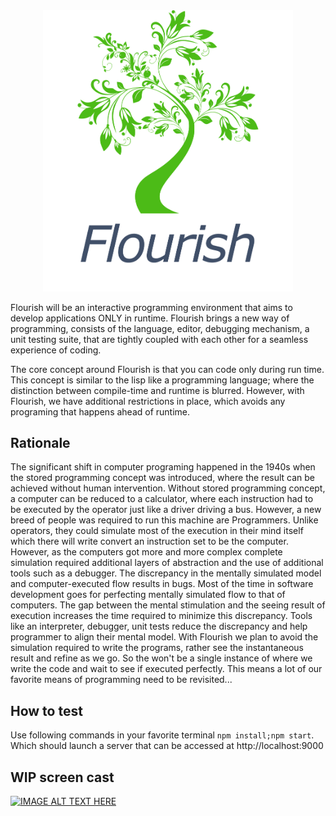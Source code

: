 <div align="center">
<img src="images/flourish.png" alt="drawing" width="400"/>
</div align>

Flourish will be an interactive programming environment that aims to develop applications ONLY in runtime. 
Flourish brings a new way of programming, consists of the language, editor, debugging mechanism, a unit testing suite, that are tightly coupled with each other for a seamless experience of coding.

The core concept around Flourish is that you can code only during run time. This concept is similar to the lisp like a programming language; where the distinction between compile-time and runtime is blurred. However, with Flourish, we have additional restrictions in place, which avoids any programing that happens ahead of runtime.


## Rationale

The significant shift in computer programing happened in the 1940s when the stored programming concept was introduced, where the result can be achieved without human intervention. Without stored programming concept, a computer can be reduced to a calculator, where each instruction had to be executed by the operator just like a driver driving a bus. However, a new breed of people was required to run this machine are Programmers. Unlike operators, they could simulate most of the execution in their mind itself which there will write convert an instruction set to be the computer. 
However, as the computers got more and more complex complete simulation required additional layers of abstraction and the use of additional tools such as a debugger. The discrepancy in the mentally simulated model and computer-executed flow results in bugs. Most of the time in software development goes for perfecting mentally simulated flow to that of computers. The gap between the mental stimulation and the seeing result of execution increases the time required to minimize this discrepancy. Tools like an interpreter, debugger, unit tests reduce the discrepancy and help programmer to align their mental model.
With Flourish we plan to avoid the simulation required to write the programs, rather see the instantaneous result and refine as we go. So the won't be a single instance of where we write the code and wait to see if executed perfectly. This means a lot of our favorite means of programming need to be revisited...

## How to test
Use following commands in your favorite terminal `npm install;npm start`. 
Which should launch a server that can be accessed at http://localhost:9000
## WIP screen cast
[![IMAGE ALT TEXT HERE](https://img.youtube.com/vi/QEvUtLPW7ro/0.jpg)](https://www.youtube.com/watch?v=QEvUtLPW7ro)
